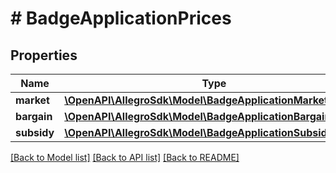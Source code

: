 # # BadgeApplicationPrices

## Properties

Name | Type | Description | Notes
------------ | ------------- | ------------- | -------------
**market** | [**\OpenAPI\AllegroSdk\Model\BadgeApplicationMarketPrice**](BadgeApplicationMarketPrice.md) |  | [optional]
**bargain** | [**\OpenAPI\AllegroSdk\Model\BadgeApplicationBargainPrice**](BadgeApplicationBargainPrice.md) |  | [optional]
**subsidy** | [**\OpenAPI\AllegroSdk\Model\BadgeApplicationSubsidyPrices**](BadgeApplicationSubsidyPrices.md) |  | [optional]

[[Back to Model list]](../../README.md#models) [[Back to API list]](../../README.md#endpoints) [[Back to README]](../../README.md)
